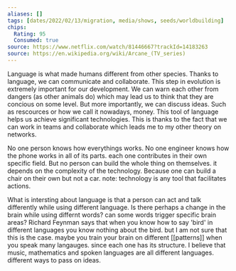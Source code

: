 ```yaml
---
aliases: []
tags: [dates/2022/02/13/migration, media/shows, seeds/worldbuilding]
chips:
  Rating: 95
  Consumed: true
source: https://www.netflix.com/watch/81446667?trackId=14183263
source: https://en.wikipedia.org/wiki/Arcane_(TV_series)
---
```


Language is what made humans different from other species. 
Thanks to language, we can communicate and collaborate.
This step in evolution is extremely important for our development. We can warn each other from dangers (as other animals do) which may lead us to think that they are concious on some level.
But more importantly, we can discuss ideas. Such as rescources or how we call it nowadays, money.
This tool of language helps us achieve significant technologies. This is thanks to the fact that we can work in teams and collaborate which leads me to my other theory on networks.

No one person knows how everythings works. No one engineer knows how the phone works in all of its parts.
each one contributes in their own specific field. But no person can build the whole thing on themselves.
it depends on the complexity of the technology. Because one can build a chair on their own but not a car.
note: technology is any tool that facilitates actions.

What is intersting about language is that a person can act and talk differently while using different language.
Is there perhaps a change in the brain while using differnt words? can some words trigger specific brain areas?
Richard Feynman says that when you know how to say 'bird' in different languages you know nothing about the bird.
but I am not sure that this is the case. maybe you train your brain on different [[patterns]] when you speak many langauges. since each one has its structure.
I believe that music, mathematics and spoken languages are all different languages. different ways to pass on ideas.
